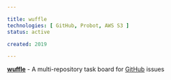 ```yaml
---

title: wuffle
technologies: [ GitHub, Probot, AWS S3 ]
status: active

created: 2019

---
```


__[wuffle](https://github.com/nikku/wuffle)__ - A multi-repository task board for [GitHub](https://github.com) issues
